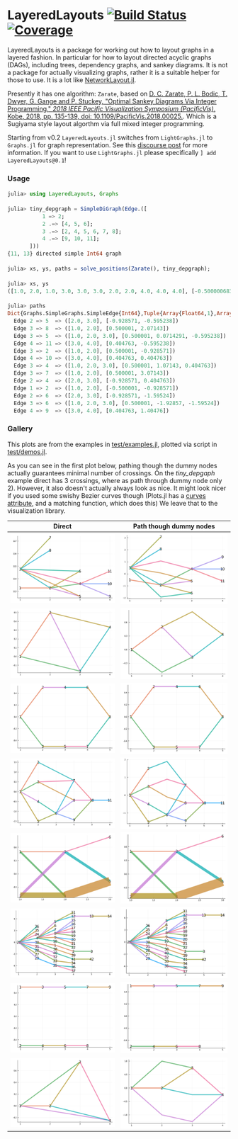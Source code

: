 # LayeredLayouts [![Build Status](https://github.com/oxinabox/LayeredLayouts.jl/workflows/CI/badge.svg)](https://github.com/oxinabox/LayeredLayouts.jl/actions) [![Coverage](https://coveralls.io/repos/github/oxinabox/LayeredLayouts.jl/badge.svg?branch=master)](https://coveralls.io/github/oxinabox/LayeredLayouts.jl?branch=master)


LayeredLayouts is a package for working out how to layout graphs in a layered fashion.
In particular for how to layout directed acyclic graphs (DAGs), including trees, dependency graphs, and sankey diagrams.
It is not a package for actually visualizing graphs, rather it is a suitable helper for those to use.
It is a lot like [NetworkLayout.jl](https://github.com/JuliaGraphs/NetworkLayout.jl).

Presently it has one algorithm:
`Zarate`, based on
[D. C. Zarate, P. L. Bodic, T. Dwyer, G. Gange and P. Stuckey, "Optimal Sankey Diagrams Via Integer Programming," _2018 IEEE Pacific Visualization Symposium (PacificVis)_, Kobe, 2018, pp. 135-139, doi: 10.1109/PacificVis.2018.00025.](https://ialab.it.monash.edu/~dwyer/papers/optimal-sankey-diagrams.pdf).
Which is a Sugiyama style layout algorthm via full mixed integer programming.

Starting from v0.2 `LayeredLayouts.jl` switches from `LightGraphs.jl` to `Graphs.jl` for graph representation. See this [discourse post](https://discourse.julialang.org/t/lightgraphs-jl-transition/69526/17) for more information. If you want to use `LightGraphs.jl` please specifically `] add LayeredLayouts@0.1`!

### Usage
```julia
julia> using LayeredLayouts, Graphs

julia> tiny_depgraph = SimpleDiGraph(Edge.([
           1 => 2;
           2 .=> [4, 5, 6];
           3 .=> [2, 4, 5, 6, 7, 8];
           4 .=> [9, 10, 11];
       ]))
{11, 13} directed simple Int64 graph

julia> xs, ys, paths = solve_positions(Zarate(), tiny_depgraph);

julia> xs, ys
([1.0, 2.0, 1.0, 3.0, 3.0, 3.0, 2.0, 2.0, 4.0, 4.0, 4.0], [-0.500000683006983, -0.9285709647225431, 0.500000681452564, 0.40476260792712027, -0.5952375840605986, -1.5952379163280372, 3.0714291353124143, 2.0714290900138614, 1.404762745121713, 0.4047626078228009, -0.5952375294761111])

julia> paths
Dict{Graphs.SimpleGraphs.SimpleEdge{Int64},Tuple{Array{Float64,1},Array{Float64,1}}} with 13 entries:
  Edge 2 => 5  => ([2.0, 3.0], [-0.928571, -0.595238])
  Edge 3 => 8  => ([1.0, 2.0], [0.500001, 2.07143])
  Edge 3 => 5  => ([1.0, 2.0, 3.0], [0.500001, 0.0714291, -0.595238])
  Edge 4 => 11 => ([3.0, 4.0], [0.404763, -0.595238])
  Edge 3 => 2  => ([1.0, 2.0], [0.500001, -0.928571])
  Edge 4 => 10 => ([3.0, 4.0], [0.404763, 0.404763])
  Edge 3 => 4  => ([1.0, 2.0, 3.0], [0.500001, 1.07143, 0.404763])
  Edge 3 => 7  => ([1.0, 2.0], [0.500001, 3.07143])
  Edge 2 => 4  => ([2.0, 3.0], [-0.928571, 0.404763])
  Edge 1 => 2  => ([1.0, 2.0], [-0.500001, -0.928571])
  Edge 2 => 6  => ([2.0, 3.0], [-0.928571, -1.59524])
  Edge 3 => 6  => ([1.0, 2.0, 3.0], [0.500001, -1.92857, -1.59524])
  Edge 4 => 9  => ([3.0, 4.0], [0.404763, 1.40476])
```

### Gallery
This plots are from the examples in
[test/examples.jl](test/examples.jl), plotted via script in [test/demos.jl](test/demos.jl).

As you can see in the first plot below, pathing though the dummy nodes actually guarantees minimal number of crossings.
On the _tiny_depgaph_ example direct has 3 crossings, where as path through dummy node only 2).
However, it also doesn't actually always look as nice.
It might look nicer if you used some swishy Bezier curves though (Plots.jl has a [curves attribute](http://docs.juliaplots.org/latest/generated/graph_attributes/), and a matching function, which does this)
We leave that to the visualization library.

| Direct | Path though dummy nodes |
|---     |---                      |
| ![tiny_depgraph](./test/references/Zarate/direct/tiny_depgraph.png "tiny_depgraph") | ![tiny_depgraph](./test/references/Zarate/paths/tiny_depgraph.png "d") |
| ![cross](./test/references/Zarate/direct/cross.png "cross") | ![cross](./test/references/Zarate/paths/cross.png "d") |
| ![loop](./test/references/Zarate/direct/loop.png "loop") | ![loop](./test/references/Zarate/paths/loop.png "d") |
| ![medium_pert](./test/references/Zarate/direct/medium_pert.png "medium_pert") | ![medium_pert](./test/references/Zarate/paths/medium_pert.png "d") |
| ![sankey_3twos](./test/references/Zarate/direct/sankey_3twos.png "sankey_3twos") | ![sankey_3twos](./test/references/Zarate/paths/sankey_3twos.png "d") |
| ![tree](./test/references/Zarate/direct/tree.png "tree") | ![tree](./test/references/Zarate/paths/tree.png "d") |
| ![two_lines](./test/references/Zarate/direct/two_lines.png "two_lines") | ![two_lines](./test/references/Zarate/paths/two_lines.png "d") |
| ![xcross](./test/references/Zarate/direct/xcross.png "xcross") | ![xcross](./test/references/Zarate/paths/xcross.png "d") |
